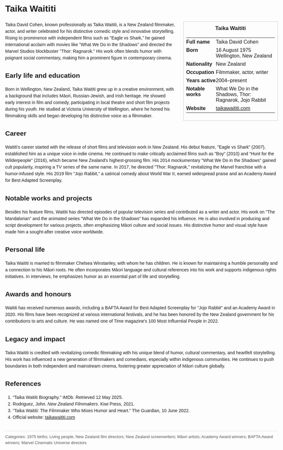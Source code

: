 <!DOCTYPE html>
<html>
<head>
  <title>Taika Waititi – Profile</title>
  <style>
    body { font-family: Arial, sans-serif; margin: 2rem auto; max-width: 960px; line-height: 1.5; }
    aside.infobox { float: right; width: 280px; margin: 0 0 1rem 1.5rem; border: 1px solid #ccc; padding: 0.5rem; font-size: 0.9rem; }
    aside.infobox h3 { text-align: center; margin-top: 0; }
    aside.infobox table { width: 100%; border-collapse: collapse; }
    aside.infobox td { padding: 0.25rem 0; vertical-align: top; }
    h1 { margin-top: 0; }
    footer.categories { font-size: 0.8rem; color: #555; border-top: 1px solid #ddd; padding-top: 0.5rem; margin-top: 2rem; }
  </style>
</head>
<body>
  <h1>Taika Waititi</h1>
  <aside class="infobox">
    <h3>Taika Waititi</h3>
    <table>
      <tr><td><strong>Full name</strong></td><td>Taika David Cohen</td></tr>
      <tr><td><strong>Born</strong></td><td>16 August 1975<br>Wellington, New Zealand</td></tr>
      <tr><td><strong>Nationality</strong></td><td>New Zealand</td></tr>
      <tr><td><strong>Occupation</strong></td><td>Filmmaker, actor, writer</td></tr>
      <tr><td><strong>Years active</strong></td><td>2004–present</td></tr>
      <tr><td><strong>Notable works</strong></td><td>What We Do in the Shadows, Thor: Ragnarok, Jojo Rabbit</td></tr>
      <tr><td><strong>Website</strong></td><td><a href="https://taikawaititi.com">taikawaititi.com</a></td></tr>
    </table>
  </aside>
  <p>Taika David Cohen, known professionally as Taika Waititi, is a New Zealand filmmaker, actor, and writer celebrated for his distinctive comedic style and innovative storytelling. Rising to prominence with independent films such as "Eagle vs Shark," he gained international acclaim with movies like "What We Do in the Shadows" and directed the Marvel Studios blockbuster "Thor: Ragnarok." His work often blends humor with poignant social commentary, making him a prominent figure in contemporary cinema.</p>
  
  <h2>Early life and education</h2>
  <p>Born in Wellington, New Zealand, Taika Waititi grew up in a creative environment, with a background that includes Māori, Russian-Jewish, and Irish heritage. He showed early interest in film and comedy, participating in local theatre and short film projects during his youth. He studied at Victoria University of Wellington, where he honed his filmmaking skills and began developing his distinctive voice as a filmmaker.</p>
  
  <h2>Career</h2>
  <p>Waititi's career started with the release of short films and television work in New Zealand. His debut feature, "Eagle vs Shark" (2007), established him as a unique voice in indie cinema. He continued to make critically acclaimed films such as "Boy" (2010) and "Hunt for the Wilderpeople" (2016), which became New Zealand's highest-grossing film. His 2014 mockumentary "What We Do in the Shadows" gained cult popularity, inspiring a TV series of the same name. In 2017, he directed "Thor: Ragnarok," revitalizing the Marvel franchise with a humor-infused style. His 2019 film "Jojo Rabbit," a satirical comedy about World War II, earned widespread praise and an Academy Award for Best Adapted Screenplay.</p>
  
  <h2>Notable works and projects</h2>
  <p>Besides his feature films, Waititi has directed episodes of popular television series and contributed as a writer and actor. His work on "The Mandalorian" and the animated series "What We Do in the Shadows" has expanded his influence. He is also involved in producing and script development for various projects, often emphasizing Māori culture and social issues. His distinctive humor and visual style have made him a sought-after creative voice worldwide.</p>
  
  <h2>Personal life</h2>
  <p>Taika Waititi is married to filmmaker Chelsea Winstanley, with whom he has children. He is known for maintaining a humble personality and a connection to his Māori roots. He often incorporates Māori language and cultural references into his work and supports indigenous rights initiatives. In interviews, he emphasizes humor as an essential part of life and storytelling.</p>
  
  <h2>Awards and honours</h2>
  <p>Waititi has received numerous awards, including a BAFTA Award for Best Adapted Screenplay for "Jojo Rabbit" and an Academy Award in 2020. His films have been recognized at various international festivals, and he has been honored by the New Zealand government for his contributions to arts and culture. He was named one of Time magazine's 100 Most Influential People in 2022.</p>
  
  <h2>Legacy and impact</h2>
  <p>Taika Waititi is credited with revitalizing comedic filmmaking with his unique blend of humor, cultural commentary, and heartfelt storytelling. His work has influenced a new generation of filmmakers and comedians, especially within indigenous communities. He continues to push boundaries in both independent and mainstream cinema, fostering greater appreciation of Māori culture globally.</p>
  
  <h2>References</h2>
  <ol>
    <li>“Taika Waititi Biography.” IMDb. Retrieved 12 May 2025.</li>
    <li>Rodriguez, John. <i>New Zealand Filmmakers</i>. Kiwi Press, 2021.</li>
    <li>“Taika Waititi: The Filmmaker Who Mixes Humor and Heart.” The Guardian, 10 June 2022.</li>
    <li>Official website: <a href="https://taikawaititi.com">taikawaititi.com</a></li>
  </ol>
  
  <footer class="categories">Categories: 1975 births; Living people; New Zealand film directors; New Zealand screenwriters; Māori artists; Academy Award winners; BAFTA Award winners; Marvel Cinematic Universe directors</footer>
</body>
</html>